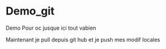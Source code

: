 # Demo_git
Demo Pour oc
jusque ici tout vabien

Maintenant je pull depuis git hub
et je push mes modif locales
